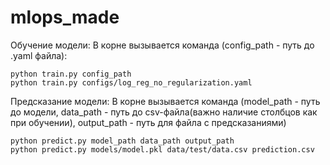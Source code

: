# mlops_made
Обучение модели:
В корне вызывается команда (config_path - путь до .yaml файла):
~~~
python train.py config_path
python train.py configs/log_reg_no_regularization.yaml
~~~

Предсказание модели:
В корне вызывается команда (model_path - путь до модели, data_path - путь до csv-файла(важно наличие столбцов как при обучении),
output_path - путь для файла с предсказаниями)
~~~
python predict.py model_path data_path output_path
python predict.py models/model.pkl data/test/data.csv prediction.csv
~~~